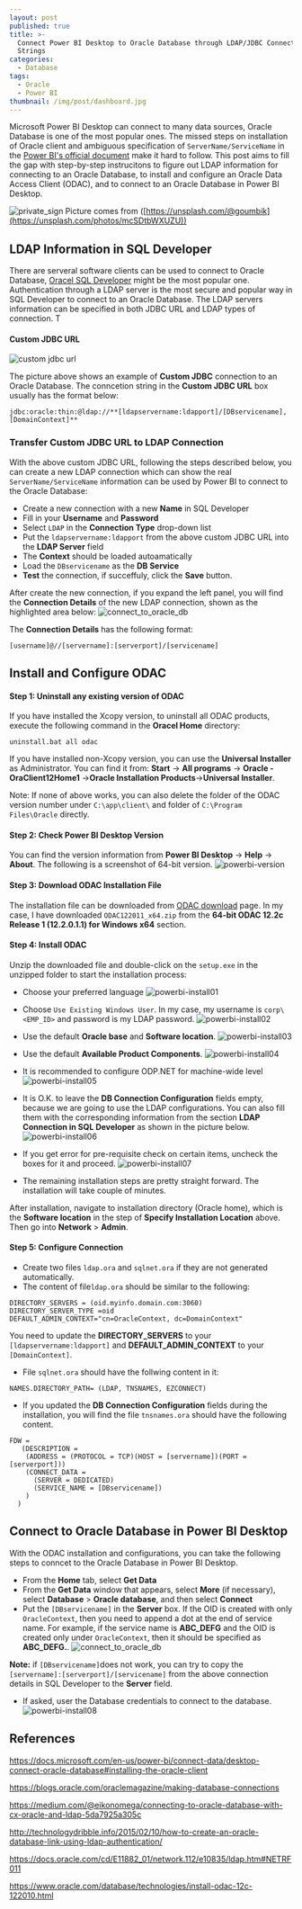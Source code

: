 ```yaml
---
layout: post
published: true
title: >-
  Connect Power BI Desktop to Oracle Database through LDAP/JDBC Connection
  Strings
categories:
  - Database
tags:
  - Oracle
  - Power BI
thumbnail: /img/post/dashboard.jpg
---
```

Microsoft Power BI Desktop can connect to many data sources, Oracle Database is one of the most popular ones. The missed steps on installation of Oracle client and ambiguous specification of `ServerName/ServiceName` in the [Power BI's official document](https://docs.microsoft.com/en-us/power-bi/connect-data/desktop-connect-oracle-database#installing-the-oracle-client) make it hard to follow. This post aims to fill the gap with step-by-step instrucitons to figure out LDAP information for connecting to an Oracle Database, to install and configure an Oracle Data Access Client (ODAC), and to connect to an Oracle Database in Power BI Desktop.
<!--more-->

![private_sign]({{site.baseurl}}/img/post/dashboard.jpg)
Picture comes from ([https://unsplash.com/@goumbik](https://unsplash.com/photos/mcSDtbWXUZU))


## LDAP Information in SQL Developer

There are serveral software clients can be used to connect to Oracle Database, [Oracel SQL Developer](https://www.oracle.com/database/technologies/appdev/sqldeveloper-landing.html) might be the most popular one. Authentication through a LDAP server is the most secure and popular way in SQL Developer to connect to an Oracle Database. The LDAP servers information can be specified in both JDBC URL and LDAP types of connection. T

#### Custom JDBC URL
![custom jdbc url]({{site.baseurl}}/img/post/sql_developer01.PNG)

The picture above shows an example of **Custom JDBC** connection to an Oracle Database. The conncetion string in the **Custom JDBC URL** box usually has the format below:
```
jdbc:oracle:thin:@ldap://**[ldapservername:ldapport]/[DBservicename],[DomainContext]**
```

### Transfer Custom JDBC URL to LDAP Connection
With the above custom JDBC URL, following the steps described below, you can create a new LDAP connection which can show the real `ServerName/ServiceName` information can be used by Power BI to connect to the Oracle Database:
* Create a new connection with a new **Name** in SQL Developer
* Fill in your **Username** and **Password**
* Select `LDAP` in the **Connection Type** drop-down list
* Put the `ldapservername:ldapport` from the above custom JDBC URL into the **LDAP Server** field
* The **Context** should be loaded autoamatically
* Load the `DBservicename` as the **DB Service**
* **Test** the connection, if succeffuly, click the **Save** button.

After create the new connection, if you expand the left panel, you will find the **Connection Details** of the new LDAP connection, shown as the highlighted area below:
![connect_to_oracle_db]({{site.baseurl}}/img/post/connect-oracle-database_1.png)

The **Connection Details** has the following format:
```
[username]@//[servername]:[serverport]/[servicename]
```

## Install and Configure ODAC

#### Step 1: Uninstall any existing version of ODAC  
If you have installed the Xcopy version, to uninstall all ODAC products, execute the following command in the **Oracel Home** directory:
```
uninstall.bat all odac
```
If you have installed non-Xcopy version, you can use the **Universal Installer** as Administrator. You can find it from:
**Start** -> **All programs** -> **Oracle - OraClient12Home1** ->**Oracle Installation Products**->**Universal Installer**.

Note: If none of above works, you can also delete the folder of the ODAC version number under `C:\app\client\` and folder of `C:\Program Files\Oracle` directly.

#### Step 2: Check Power BI Desktop Version
You can find the version information from **Power BI Desktop** -> **Help** -> **About**. The following is a screenshot of 64-bit version.
![powerbi-version]({{site.baseurl}}/img/post/powerbi-version.png)

#### Step 3: Download ODAC Installation File
The installation file can be downloaded from [ODAC download](https://www.oracle.com/database/technologies/odac-downloads.html) page. In my case, I have downloaded `ODAC122011_x64.zip` from the **64-bit ODAC 12.2c Release 1 (12.2.0.1.1) for Windows x64** section.

#### Step 4: Install ODAC
Unzip the downloaded file and double-click on the `setup.exe` in the unzipped folder to start the installation process:
* Choose your preferred language
![powerbi-install01]({{site.baseurl}}/img/post/powerbi-install01.PNG)

* Choose `Use Existing Windows User`. In my case, my username is `corp\<EMP_ID>` and password is my LDAP password.
![powerbi-install02]({{site.baseurl}}/img/post/powerbi-install02.PNG)

* Use the default **Oracle base** and **Software location**.
![powerbi-install03]({{site.baseurl}}/img/post/powerbi-install03.PNG)

* Use the default **Available Product Components**.
![powerbi-install04]({{site.baseurl}}/img/post/powerbi-install04.PNG)

* It is recommended to configure ODP.NET for machine-wide level
![powerbi-install05]({{site.baseurl}}/img/post/powerbi-install05.PNG)

* It is O.K. to leave the **DB Connection Configuration** fields empty, because we are going to use the LDAP configurations. You can also fill them with the corresponding information from the section **LDAP Connection in SQL Developer** as shown in the picture below.
![powerbi-install06]({{site.baseurl}}/img/post/powerbi-install06.PNG)

* If you get error for pre-requisite check on certain items, uncheck the boxes for it and proceed.
![powerbi-install07]({{site.baseurl}}/img/post/powerbi-install07.PNG)

* The remaining installation steps are pretty straight forward. The installation will take couple of minutes.

After installation, navigate to installation directory (Oracle home), which is the **Software location** in the step of **Specify Installation Location** above. Then go into **Network** > **Admin**.

#### Step 5: Configure Connection
* Create two files `ldap.ora` and `sqlnet.ora` if they are not generated automatically. 
* The content of file`ldap.ora` should be similar to the following: 

```
DIRECTORY_SERVERS = (oid.myinfo.domain.com:3060)
DIRECTORY_SERVER_TYPE =oid
DEFAULT_ADMIN_CONTEXT="cn=OracleContext, dc=DomainContext"
```

You need to update the **DIRECTORY_SERVERS** to your `[ldapservername:ldapport]` and **DEFAULT_ADMIN_CONTEXT** to your `[DomainContext]`.
* File `sqlnet.ora` should have the follwing content in it:

```
NAMES.DIRECTORY_PATH= (LDAP, TNSNAMES, EZCONNECT)
```

* If you updated the **DB Connection Configuration** fields during the installation, you will find the file `tnsnames.ora` should have the following content.

```
FDW =
   (DESCRIPTION =
    (ADDRESS = (PROTOCOL = TCP)(HOST = [servername])(PORT = [serverport]))
    (CONNECT_DATA =
      (SERVER = DEDICATED)
      (SERVICE_NAME = [DBservicename]) 
    )
  )
```

## Connect to Oracle Database in Power BI Desktop
With the ODAC installation and configurations, you can take the following steps to conncet to the Oracle Database in Power BI Desktop.
* From the **Home** tab, select **Get Data**
* From the **Get Data** window that appears, select **More** (if necessary), select **Database** > **Oracle database**, and then select **Connect**
* Put the `[DBservicename]` in the **Server** box. If the OID is created with only `OracleContext`, then you need to append a dot at the end of service name. For example, if the service name is **ABC_DEFG** and the OID is created only under `OracleContext`, then it should be specified as **ABC_DEFG.**. 
![connect_to_oracle_db]({{site.baseurl}}/img/post/connect-oracle-database_3.png)

**Note:** if `[DBservicename]`does not work, you can try to copy the `[servername]:[serverport]/[servicename]` from the above connection details in SQL Developer to the **Server** field.

* If asked, user the Database credentials to connect to the database.
![powerbi-install08]({{site.baseurl}}/img/post/powerbi-install08.PNG)





## References

https://docs.microsoft.com/en-us/power-bi/connect-data/desktop-connect-oracle-database#installing-the-oracle-client

https://blogs.oracle.com/oraclemagazine/making-database-connections

https://medium.com/@eikonomega/connecting-to-oracle-database-with-cx-oracle-and-ldap-5da7925a305c

http://technologydribble.info/2015/02/10/how-to-create-an-oracle-database-link-using-ldap-authentication/

https://docs.oracle.com/cd/E11882_01/network.112/e10835/ldap.htm#NETRF011

https://www.oracle.com/database/technologies/install-odac-12c-122010.html
